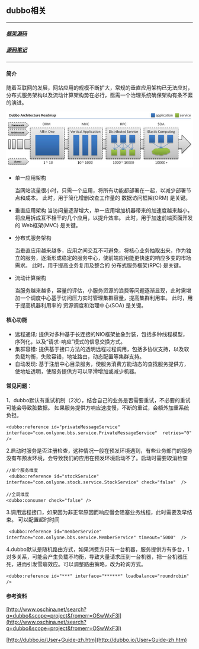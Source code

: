 ## dubbo相关

---

##### [框架源码](https://github.com/alibaba/dubbo)

##### [源码笔记](dubbo-sourcecode.md)

---
#### 简介

随着互联网的发展，网站应用的规模不断扩大，常规的垂直应用架构已无法应对，分布式服务架构以及流动计算架构势在必行，亟需一个治理系统确保架构有条不紊的演进。

![image](img/dubbo-1.jpg)


* 单一应用架构

	当网站流量很小时，只需一个应用，将所有功能都部署在一起，以减少部署节点和成本。
此时，用于简化增删改查工作量的 数据访问框架(ORM) 是关键。

* 垂直应用架构
	当访问量逐渐增大，单一应用增加机器带来的加速度越来越小，将应用拆成互不相干的几个应用，以提升效率。
此时，用于加速前端页面开发的 Web框架(MVC) 是关键。

* 分布式服务架构 

	当垂直应用越来越多，应用之间交互不可避免，将核心业务抽取出来，作为独立的服务，逐渐形成稳定的服务中心，使前端应用能更快速的响应多变的市场需求。
此时，用于提高业务复用及整合的 分布式服务框架(RPC) 是关键。
* 流动计算架构

	当服务越来越多，容量的评估，小服务资源的浪费等问题逐渐显现，此时需增加一个调度中心基于访问压力实时管理集群容量，提高集群利用率。
此时，用于提高机器利用率的 资源调度和治理中心(SOA) 是关键。


#### 核心功能

* 远程通讯: 提供对多种基于长连接的NIO框架抽象封装，包括多种线程模型，序列化，以及“请求-响应”模式的信息交换方式。
* 集群容错: 提供基于接口方法的透明远程过程调用，包括多协议支持，以及软负载均衡，失败容错，地址路由，动态配置等集群支持。
* 自动发现: 基于注册中心目录服务，使服务消费方能动态的查找服务提供方，使地址透明，使服务提供方可以平滑增加或减少机器。

#### 常见问题：

1、dubbo默认有重试机制（2次），结合自己的业务是否需要重试，不必要的重试可能会导致脏数据。
如果服务提供方响应速度慢，不断的重试，会额外加重系统负担。

```
<dubbo:reference id="privateMessageService" interface="com.onlyone.bbs.service.PrivateMessageService"  retries="0" />
```

2.启动时服务是否注册检查，这种情况一般在预发环境遇到，有些业务部门的服务没有布预发环境，会导致我们的应用在预发环境启动不了。启动时需要取消检查

```
//单个服务维度
 <dubbo:reference id="stockService" interface="com.onlyone.stock.service.StockService" check="false"  />
 
//全局维度
<dubbo:consumer check="false" />

```

3.调用远程接口，如果因为非正常原因而响应慢会阻塞业务线程，此时需要及早结束。
可以配置超时时间

```
 <dubbo:reference id="memberService" interface="com.onlyone.bbs.service.MemberService" timeout="5000"  />
```

4.dubbo默认是随机路由方式，如果消费方只有一台机器，服务提供方有多台，1对多关系，可能会产生负载不均衡，导致大量请求压到一台机器，把一台机器压死，进而引发雪崩效应。可以调整路由策略，改为轮询方式。

```
<dubbo:reference id="***" interface="******" loadbalance="roundrobin" /> 
```



####  参考资料

[http://www.oschina.net/search?q=dubbo&scope=project&fromerr=OSwWxF3l](http://www.oschina.net/search?q=dubbo&scope=project&fromerr=OSwWxF3l)


[http://dubbo.io/User+Guide-zh.htm](http://dubbo.io/User+Guide-zh.htm)